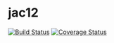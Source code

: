 # jac12
[![Build Status](https://travis-ci.org/orozcoadrian/jac12.svg?branch=master)](https://travis-ci.org/orozcoadrian/jac12)
[![Coverage Status](https://coveralls.io/repos/github/orozcoadrian/jac12/badge.svg?branch=master)](https://coveralls.io/github/orozcoadrian/jac12?branch=master)